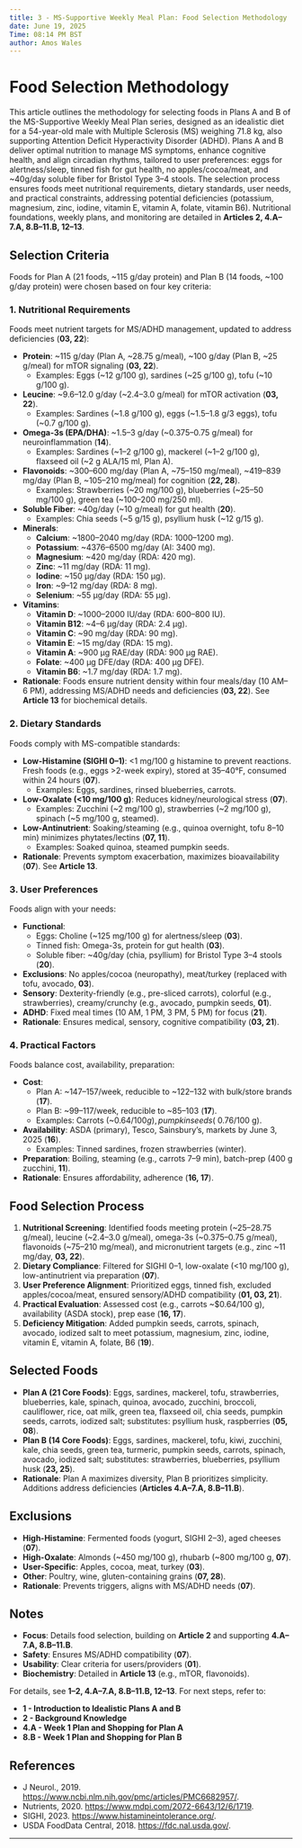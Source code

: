 ```yaml
---
title: 3 - MS-Supportive Weekly Meal Plan: Food Selection Methodology
date: June 19, 2025
Time: 08:14 PM BST
author: Amos Wales
---
```


# Food Selection Methodology

This article outlines the methodology for selecting foods in Plans A and B of the MS-Supportive Weekly Meal Plan series, designed as an idealistic diet for a 54-year-old male with Multiple Sclerosis (MS) weighing 71.8 kg, also supporting Attention Deficit Hyperactivity Disorder (ADHD). Plans A and B deliver optimal nutrition to manage MS symptoms, enhance cognitive health, and align circadian rhythms, tailored to user preferences: eggs for alertness/sleep, tinned fish for gut health, no apples/cocoa/meat, and ~40g/day soluble fiber for Bristol Type 3–4 stools. The selection process ensures foods meet nutritional requirements, dietary standards, user needs, and practical constraints, addressing potential deficiencies (potassium, magnesium, zinc, iodine, vitamin E, vitamin A, folate, vitamin B6). Nutritional foundations, weekly plans, and monitoring are detailed in **Articles 2, 4.A–7.A, 8.B–11.B, 12–13**.

## Selection Criteria

Foods for Plan A (21 foods, ~115 g/day protein) and Plan B (14 foods, ~100 g/day protein) were chosen based on four key criteria:

### 1. Nutritional Requirements
Foods meet nutrient targets for MS/ADHD management, updated to address deficiencies (**03, 22**):
- **Protein**: ~115 g/day (Plan A, ~28.75 g/meal), ~100 g/day (Plan B, ~25 g/meal) for mTOR signaling (**03, 22**).
  - Examples: Eggs (~12 g/100 g), sardines (~25 g/100 g), tofu (~10 g/100 g).
- **Leucine**: ~9.6–12.0 g/day (~2.4–3.0 g/meal) for mTOR activation (**03, 22**).
  - Examples: Sardines (~1.8 g/100 g), eggs (~1.5–1.8 g/3 eggs), tofu (~0.7 g/100 g).
- **Omega-3s (EPA/DHA)**: ~1.5–3 g/day (~0.375–0.75 g/meal) for neuroinflammation (**14**).
  - Examples: Sardines (~1–2 g/100 g), mackerel (~1–2 g/100 g), flaxseed oil (~2 g ALA/15 ml, Plan A).
- **Flavonoids**: ~300–600 mg/day (Plan A, ~75–150 mg/meal), ~419–839 mg/day (Plan B, ~105–210 mg/meal) for cognition (**22, 28**).
  - Examples: Strawberries (~20 mg/100 g), blueberries (~25–50 mg/100 g), green tea (~100–200 mg/250 ml).
- **Soluble Fiber**: ~40g/day (~10 g/meal) for gut health (**20**).
  - Examples: Chia seeds (~5 g/15 g), psyllium husk (~12 g/15 g).
- **Minerals**:
  - **Calcium**: ~1800–2040 mg/day (RDA: 1000–1200 mg).
  - **Potassium**: ~4376–6500 mg/day (AI: 3400 mg).
  - **Magnesium**: ~420 mg/day (RDA: 420 mg).
  - **Zinc**: ~11 mg/day (RDA: 11 mg).
  - **Iodine**: ~150 µg/day (RDA: 150 µg).
  - **Iron**: ~9–12 mg/day (RDA: 8 mg).
  - **Selenium**: ~55 µg/day (RDA: 55 µg).
- **Vitamins**:
  - **Vitamin D**: ~1000–2000 IU/day (RDA: 600–800 IU).
  - **Vitamin B12**: ~4–6 µg/day (RDA: 2.4 µg).
  - **Vitamin C**: ~90 mg/day (RDA: 90 mg).
  - **Vitamin E**: ~15 mg/day (RDA: 15 mg).
  - **Vitamin A**: ~900 µg RAE/day (RDA: 900 µg RAE).
  - **Folate**: ~400 µg DFE/day (RDA: 400 µg DFE).
  - **Vitamin B6**: ~1.7 mg/day (RDA: 1.7 mg).
- **Rationale**: Foods ensure nutrient density within four meals/day (10 AM–6 PM), addressing MS/ADHD needs and deficiencies (**03, 22**). See **Article 13** for biochemical details.

### 2. Dietary Standards
Foods comply with MS-compatible standards:
- **Low-Histamine (SIGHI 0–1)**: <1 mg/100 g histamine to prevent reactions. Fresh foods (e.g., eggs >2-week expiry), stored at 35–40°F, consumed within 24 hours (**07**).
  - Examples: Eggs, sardines, rinsed blueberries, carrots.
- **Low-Oxalate (<10 mg/100 g)**: Reduces kidney/neurological stress (**07**).
  - Examples: Zucchini (~2 mg/100 g), strawberries (~2 mg/100 g), spinach (~5 mg/100 g, steamed).
- **Low-Antinutrient**: Soaking/steaming (e.g., quinoa overnight, tofu 8–10 min) minimizes phytates/lectins (**07, 11**).
  - Examples: Soaked quinoa, steamed pumpkin seeds.
- **Rationale**: Prevents symptom exacerbation, maximizes bioavailability (**07**). See **Article 13**.

### 3. User Preferences
Foods align with your needs:
- **Functional**:
  - Eggs: Choline (~125 mg/100 g) for alertness/sleep (**03**).
  - Tinned fish: Omega-3s, protein for gut health (**03**).
  - Soluble fiber: ~40g/day (chia, psyllium) for Bristol Type 3–4 stools (**20**).
- **Exclusions**: No apples/cocoa (neuropathy), meat/turkey (replaced with tofu, avocado, **03**).
- **Sensory**: Dexterity-friendly (e.g., pre-sliced carrots), colorful (e.g., strawberries), creamy/crunchy (e.g., avocado, pumpkin seeds, **01**).
- **ADHD**: Fixed meal times (10 AM, 1 PM, 3 PM, 5 PM) for focus (**21**).
- **Rationale**: Ensures medical, sensory, cognitive compatibility (**03, 21**).

### 4. Practical Factors
Foods balance cost, availability, preparation:
- **Cost**:
  - Plan A: ~$147–$157/week, reducible to ~$122–$132 with bulk/store brands (**17**).
  - Plan B: ~$99–$117/week, reducible to ~$85–$103 (**17**).
  - Examples: Carrots (~$0.64/100 g), pumpkin seeds (~$0.76/100 g).
- **Availability**: ASDA (primary), Tesco, Sainsbury’s, markets by June 3, 2025 (**16**).
  - Examples: Tinned sardines, frozen strawberries (winter).
- **Preparation**: Boiling, steaming (e.g., carrots 7–9 min), batch-prep (400 g zucchini, **11**).
- **Rationale**: Ensures affordability, adherence (**16, 17**).

## Food Selection Process
1. **Nutritional Screening**: Identified foods meeting protein (~25–28.75 g/meal), leucine (~2.4–3.0 g/meal), omega-3s (~0.375–0.75 g/meal), flavonoids (~75–210 mg/meal), and micronutrient targets (e.g., zinc ~11 mg/day, **03, 22**).
2. **Dietary Compliance**: Filtered for SIGHI 0–1, low-oxalate (<10 mg/100 g), low-antinutrient via preparation (**07**).
3. **User Preference Alignment**: Prioritized eggs, tinned fish, excluded apples/cocoa/meat, ensured sensory/ADHD compatibility (**01, 03, 21**).
4. **Practical Evaluation**: Assessed cost (e.g., carrots ~$0.64/100 g), availability (ASDA stock), prep ease (**16, 17**).
5. **Deficiency Mitigation**: Added pumpkin seeds, carrots, spinach, avocado, iodized salt to meet potassium, magnesium, zinc, iodine, vitamin E, vitamin A, folate, B6 (**19**).

## Selected Foods
- **Plan A (21 Core Foods)**: Eggs, sardines, mackerel, tofu, strawberries, blueberries, kale, spinach, quinoa, avocado, zucchini, broccoli, cauliflower, rice, oat milk, green tea, flaxseed oil, chia seeds, pumpkin seeds, carrots, iodized salt; substitutes: psyllium husk, raspberries (**05, 08**).
- **Plan B (14 Core Foods)**: Eggs, sardines, mackerel, tofu, kiwi, zucchini, kale, chia seeds, green tea, turmeric, pumpkin seeds, carrots, spinach, avocado, iodized salt; substitutes: strawberries, blueberries, psyllium husk (**23, 25**).
- **Rationale**: Plan A maximizes diversity, Plan B prioritizes simplicity. Additions address deficiencies (**Articles 4.A–7.A, 8.B–11.B**).

## Exclusions
- **High-Histamine**: Fermented foods (yogurt, SIGHI 2–3), aged cheeses (**07**).
- **High-Oxalate**: Almonds (~450 mg/100 g), rhubarb (~800 mg/100 g, **07**).
- **User-Specific**: Apples, cocoa, meat, turkey (**03**).
- **Other**: Poultry, wine, gluten-containing grains (**07, 28**).
- **Rationale**: Prevents triggers, aligns with MS/ADHD needs (**07**).

## Notes
- **Focus**: Details food selection, building on **Article 2** and supporting **4.A–7.A, 8.B–11.B**.
- **Safety**: Ensures MS/ADHD compatibility (**07**).
- **Usability**: Clear criteria for users/providers (**01**).
- **Biochemistry**: Detailed in **Article 13** (e.g., mTOR, flavonoids).

For details, see **1–2, 4.A–7.A, 8.B–11.B, 12–13**. For next steps, refer to:
- **1 - Introduction to Idealistic Plans A and B**
- **2 - Background Knowledge**
- **4.A - Week 1 Plan and Shopping for Plan A**
- **8.B - Week 1 Plan and Shopping for Plan B**

## References
- J Neurol., 2019. https://www.ncbi.nlm.nih.gov/pmc/articles/PMC6682957/.
- Nutrients, 2020. https://www.mdpi.com/2072-6643/12/6/1719.
- SIGHI, 2023. https://www.histamineintolerance.org/.
- USDA FoodData Central, 2018. https://fdc.nal.usda.gov/.
---